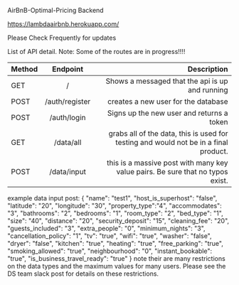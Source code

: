 AirBnB-Optimal-Pricing Backend

https://lambdaairbnb.herokuapp.com/

Please Check Frequently for updates

List of API detail. Note: Some of the routes are in progress!!!!

| Method        | Endpoint      | Description  |
| ------------- |:-------------:| -----:|
| GET      | /   | Shows a messaged that the api is up and running |
| POST     | /auth/register      |  creates a new user for the database  |
| POST | /auth/login      |   Signs up the new user and returns a token |
| GET | /data/all | grabs all of the data, this is used for testing and would not be in a final product. |
|POST | /data/input | this is a massive post with many key value pairs. Be sure that no typos exist.


example data input post: 
{
	"name": "test1",
	"host_is_superhost": "false",
	"latitude": "20",
	"longitude": "30",
	"property_type":"4",
	"accommodates": "3",
	"bathrooms": "2",
	"bedrooms": "1",
	"room_type": "2",
	"bed_type": "1",
	"size": "40",
	"distance": "20",
	"security_deposit": "15",
	"cleaning_fee": "20",
	"guests_included": "3",
	"extra_people": "0",
	"minimum_nights": "3",
	"cancellation_policy": "1",
	"tv": "true",
	"wifi": "true",
	"washer": "false",
	"dryer": "false",
	"kitchen": "true",
	"heating": "true",
	"free_parking": "true",
	"smoking_allowed": "true",
	"neighbourhood": "0",
	"instant_bookable": "true",
	"is_business_travel_ready": "true"
}
note their are many restrictions on the data types and the maximum values for many users. Please see the DS team slack post for details on these restrictions.
